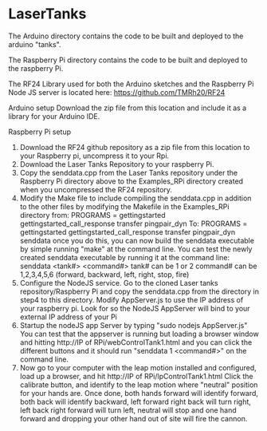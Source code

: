 # LaserTanks

The Arduino directory contains the code to be built and deployed to the arduino "tanks".

The Raspberry Pi directory contains the code to be built and deployed to the raspberry Pi.

The RF24 Library used for both the Arduino sketches and the Raspberry Pi Node JS server is located here:  https://github.com/TMRh20/RF24

Arduino setup
Download the zip file from this location and include it as a library for your Arduino IDE.

Raspberry Pi setup
1) Download the RF24 github repository as a zip file from this location to your Raspberry pi, uncompress it to your Rpi.
2) Download the Laser Tanks Repository to your raspberry Pi.
3) Copy the senddata.cpp from the Laser Tanks repository under the Raspberry Pi directory above to the Examples_RPi directory created when you uncompressed the RF24 repository.
4) Modify the Make file to include compiling the senddata.cpp in addition to the other files by modifying the Makefile in the Examples_RPi directory from:
PROGRAMS = gettingstarted gettingstarted_call_response transfer pingpair_dyn
To:
PROGRAMS = gettingstarted gettingstarted_call_response transfer pingpair_dyn senddata
once you do this, you can now build the senddata executable by simple running "make" at the command line.
You can test the newly created senddata executable by running it at the command line:  senddata <tank#> <command#>
tank# can be 1 or 2
command# can be 1,2,3,4,5,6 (forward, backward, left, right, stop, fire)
5) Configure the NodeJS service.  Go to the cloned Laser tanks repository/Raspberry Pi and copy the senddata.cpp from the directory in step4 to this directory.   Modify AppServer.js to use the IP address of your raspberry pi.   Look for <REPLACE IP ADDRESS HERE> so the NodeJS AppServer will bind to your external IP address of your Pi
6) Startup the nodeJS app Server by typing "sudo nodejs AppServer.js"   You can test that the appserver is running but loading a browser window and hitting http://IP of RPi/webControlTank1.html and you can click the different buttons and it should run "senddata 1 <command#>" on the command line.
7) Now go to your computer with the leap motion installed and configured, load up a browser, and hit http://IP of RPi/lpControlTank1.html    Click the calibrate button, and identify to the leap motion where "neutral" position for your hands are.  Once done, both hands forward will identify forward, both back will identify backward, left forward right back will turn right, left back right forward will turn left, neutral will stop and one hand forward and dropping your other hand out of site will fire the cannon.
